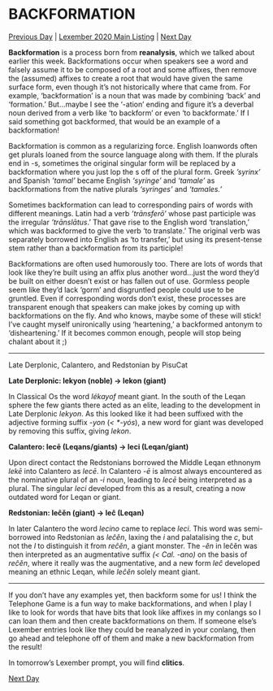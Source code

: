 # BACKFORMATION
[Previous Day](17) | [Lexember 2020 Main Listing](../../toc_lex21) | [Next Day](19)

**Backformation** is a process born from **reanalysis**, which we talked about earlier this week. Backformations occur when speakers see a word and falsely assume it to be composed of a root and some affixes, then remove the (assumed) affixes to create a root that would have given the same surface form, even though it’s not historically where that came from. For example, ‘backformation’ is a noun that was made by combining ‘back’ and ‘formation.’ But…maybe I see the ‘-ation’ ending and figure it’s a deverbal noun derived from a verb like ‘to backform’ or even ‘to backformate.’ If I said something got backformed, that would be an example of a backformation!

Backformation is common as a regularizing force. English loanwords often get plurals loaned from the source language along with them. If the plurals end in -s, sometimes the original singular form will be replaced by a backformation where you just lop the s off of the plural form. Greek _’syrinx’_ and Spanish _’tamal’_ became English _‘syringe’_ and _‘tamale’_ as backformations from the native plurals _‘syringes’_ and _‘tamales.’_

Sometimes backformation can lead to corresponding pairs of words with different meanings. Latin had a verb _’trānsferō’_ whose past participle was the irregular _’trānslātus_.’ That gave rise to the English word ‘translation,’ which was backformed to give the verb ‘to translate.’ The original verb was separately borrowed into English as ‘to transfer,’ but using its present-tense stem rather than a backformation from its participle!

Backformations are often used humorously too. There are lots of words that look like they’re built using an affix plus another word…just the word they’d be built on either doesn’t exist or has fallen out of use. Gormless people seem like they’d lack ‘gorm’ and disgruntled people could use to be gruntled. Even if corresponding words don’t exist, these processes are transparent enough that speakers can make jokes by coming up with backformations on the fly. And who knows, maybe some of these will stick! I’ve caught myself unironically using ‘heartening,’ a backformed antonym to ‘disheartening.’ If it becomes common enough, people will stop being chalant about it ;)

-----

Late Derplonic, Calantero, and Redstonian by PisuCat

**Late Derplonic: lekyon (noble) -> lekon (giant)**

In Classical Os the word _lékayof_ meant giant. In the south of the Leqan sphere the few giants there acted as an elite, leading to the development in Late Derplonic _lekyon_. As this looked like it had been suffixed with the adjective forming suffix _-yon_ (_< *-yós_), a new word for giant was developed by removing this suffix, giving _lekon_.

**Calantero: lecē (Leqans/giants) -> leci (Leqan/giant)**

Upon direct contact the Redstonians borrowed the Middle Leqan ethnonym _lekē_ into Calantero as _lecē_. In Calantero _-ē_ is almost always encountered as the nominative plural of an _-i_ noun, leading to _lecē_ being interpreted as a plural. The singular _leci_ developed from this as a result, creating a now outdated word for Leqan or giant.

**Redstonian: leĉěn (giant) -> leĉ (Leqan)**

In later Calantero the word _lecino_ came to replace _leci_. This word was semi-borrowed into Redstonian as _leĉěn_, laxing the _i_ and palatalising the _c_, but not the _l_ to distinguish it from _reĉěn_, a giant monster. The _-ěn_ in leĉěn was then interpreted as an augmentative suffix _(< Cal. -ano)_ on the basis of _reĉěn_, where it really was the augmentative, and a new form _leĉ_ developed meaning an ethnic Leqan, while _leĉěn_ solely meant giant.

-----

If you don’t have any examples yet, then backform some for us! I think the Telephone Game is a fun way to make backformations, and when I play I like to look for words that have bits that look like affixes in my conlangs so I can loan them and then create backformations on them. If someone else’s Lexember entries look like they could be reanalyzed in your conlang, then go ahead and telephone off of them and make a new backformation from the result!

In tomorrow’s Lexember prompt, you will find **clitics**.

[Next Day](19)
